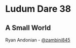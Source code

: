 # Ludum Dare 38 #
## A Small World ##

Ryan Andonian - [@zambini845][1]

<!-- Links -->
[0]: http://ldjam.com
[1]: https://twitter.com/zambini845
